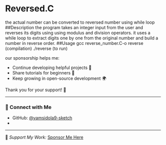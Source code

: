 # Reversed.C
the actual number can be converted  to reversed number using while loop
##Description 
the program takes an integer input from the user and reverses its digits using using modulus and division operators.
it uses a while loop to extract digits one by one from the original number and build a number in reverse order.
##Usage
gcc reverse_number.C-o reverse  (compilation)
./reverse   (to run)

our sponsorship helps me:
- Continue developing helpful projects 🧩  
- Share tutorials for beginners 📘  
- Keep growing in open-source development 🌍  

Thank you for your support! 🙏

---

### 📸 Connect with Me
- GitHub: [@vamsidola9-sketch](https://github.com/vamsidola9-sketch)
- 



---
💖 *Support My Work:* [Sponsor Me Here](https://github.com/sponsors/vamsidola-sketch)


